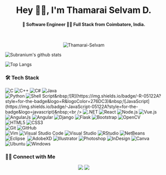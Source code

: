 <h1 align="center">Hey 👋🏽, I'm Thamarai Selvam D.</h1>
<h4 align="center"> 🚀 Software Engineer 👨‍💻 Full Stack from Coimbatore, India.</h4>

<br />


<p align="center"> <img src="https://komarev.com/ghpvc/?username=Thamarai-Selvam&style=flat-square" alt="Thamarai-Selvam" /> </p>

![Subranium's github stats](https://github-readme-stats.vercel.app/api?username=Thamarai-Selvam&show_icons=true&theme=tokyonight)

![Top Langs](https://github-readme-stats.vercel.app/api/top-langs/?username=Thamarai-Selvam&layout=compact&theme=tokyonight)

### 🛠 Tech Stack

![C](https://img.shields.io/badge/-C-05122A?style=for-the-badge&logo=C&logoColor=A8B9CC)&nbsp;![C++](https://img.shields.io/badge/-C++-05122A?style=for-the-badge&logo=C%2B%2B&logoColor=00599C)&nbsp;![C#](https://img.shields.io/badge/c%23-05122A?&style=for-the-badge&logo=c-sharp&logoColor=00599C)&nbsp;![Java](https://img.shields.io/badge/-Java-05122A?style=for-the-badge&logo=Java&logoColor=FFA518)<br />
![Python](https://img.shields.io/badge/-Python-05122A?style=for-the-badge&logo=python)&nbsp;![Shell Script](https://img.shields.io/badge/shell_script-%23121011.svg?&style=for-the-badge&logo=gnu-bash&logoColor=white")&nbsp;![R](https://img.shields.io/badge/-R-05122A?style=for-the-badge&logo=R&logoColor=276DC3)&nbsp;![JavaScript](https://img.shields.io/badge/-JavaScript-05122A?style=for-the-badge&logo=javascript)&nbsp;<br />
![.NET](https://img.shields.io/badge/.NET-05122A?style=for-the-badge&logo=.net&logoColor=white)&nbsp;![React](https://img.shields.io/badge/-React-05122A?style=for-the-badge&logo=react)&nbsp;![Node.js](https://img.shields.io/badge/-Node.js-05122A?style=for-the-badge&logo=node.js)&nbsp;![Vue.js](https://img.shields.io/badge/-Vue.js-05122A?style=for-the-badge&logo=vue.js)&nbsp;![AngularJs](https://img.shields.io/badge/-AngularJs-05122A?style=for-the-badge&logo=angularjs)&nbsp;![Angular](https://img.shields.io/badge/-Angular-05122A?style=for-the-badge&logo=angular)&nbsp;![Django](https://img.shields.io/badge/-Django-05122A?style=for-the-badge&logo=django&logoColor=092E20)&nbsp;![Flask](https://img.shields.io/badge/-Flask-05122A?style=for-the-badge&logo=flask)&nbsp;![Bootstrap](https://img.shields.io/badge/-Bootstrap-05122A?style=for-the-badge&logo=bootstrap&logoColor=563D7C)&nbsp;![OpenCV](https://img.shields.io/badge/-opencv-05122A?style=for-the-badge&logo=opencv&logoColor=563D7C)&nbsp;<br />
![HTML5](https://img.shields.io/badge/-HTML5-05122A?style=for-the-badge&logo=HTML5)&nbsp;![CSS3](https://img.shields.io/badge/-CSS3-05122A?style=for-the-badge&logo=CSS3&logoColor=1572B6)&nbsp;<br />
![Git](https://img.shields.io/badge/-Git-05122A?style=for-the-badge&logo=git)&nbsp;![GitHub](https://img.shields.io/badge/-GitHub-05122A?style=for-the-badge&logo=github)&nbsp;<br />
![Vim](https://img.shields.io/badge/-Vim-05122A?style=for-the-badge&logo=vim&logoColor=007ACC)&nbsp;![Visual Studio Code](https://img.shields.io/badge/-Visual%20Studio%20Code-05122A?style=for-the-badge&logo=visual-studio-code&logoColor=007ACC)&nbsp;![Visual Studio](https://img.shields.io/badge/-Visual%20Studio-05122A?style=for-the-badge&logo=visual-studio&logoColor=007ACC)&nbsp;![RStudio](https://img.shields.io/badge/-RStudio-05122A?style=for-the-badge&logo=rstudio)&nbsp;![NetBeans](https://img.shields.io/badge/-NetBeans-05122A?style=for-the-badge&logo=apache-netbeans-ide&logoColor=2C2255)&nbsp;![Eclipse](https://img.shields.io/badge/-Eclipse-05122A?style=for-the-badge&logo=eclipse-ide&logoColor=2C2255)&nbsp;
![AdobeXD](https://img.shields.io/badge/adobexd-05122A?&style=for-the-badge&logo=adobe-xd&logoColor=white)&nbsp;![Illustrator](https://img.shields.io/badge/-Illustrator-05122A?style=for-the-badge&logo=adobe-illustrator)&nbsp;![Photoshop](https://img.shields.io/badge/-Photoshop-05122A?style=for-the-badge&logo=adobe-photoshop)&nbsp;![InDesign](https://img.shields.io/badge/-InDesign-05122A?style=for-the-badge&logo=adobe-indesign)&nbsp;![Canva](https://img.shields.io/badge/-canva-05122A?style=for-the-badge&logo=canva)&nbsp;<br />
![Ubuntu](https://img.shields.io/badge/-ubuntu-05122A?style=for-the-badge&logo=ubuntu)&nbsp;![Windows](https://img.shields.io/badge/-Windows-05122A?style=for-the-badge&logo=Windows)&nbsp;

### 🤝🏻 Connect with Me

<p align="center">
<a href="https://www.linkedin.com/in/thamarai-selvam-ba05b1171"><img src="https://img.shields.io/badge/-ThamaraiSelvam-blue?style=for-the-badge&logo=Linkedin"/></a>
<a href="mailto:sthamarai001@gmail.com"><img src="https://img.shields.io/badge/-sthamarai001@gmail.com-D14836?style=for-the-badge&logo=Gmail&logoColor=white"/></a>
</p>
